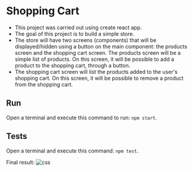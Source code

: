 # Shopping Cart

- This project was carried out using create react app.
- The goal of this project is to build a simple store.
- The store will have two screens (components) that will be displayed/hidden using a button on the main component: the products screen and the shopping cart screen. The products screen will be a simple list of products. On this screen, it will be possible to add a product to the shopping cart, through a button.
- The shopping cart screen will list the products added to the user's shopping cart. On this screen, it will be possible to remove a product from the shopping cart.

## Run

Open a terminal and execute this command to run: ```npm start```.

## Tests

Open a terminal and execute this command: ```npm test```. 


Final result: 
![css](https://user-images.githubusercontent.com/62312328/159080252-b67e625b-3aa4-466b-9130-0c06981b4f6d.gif)



